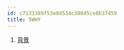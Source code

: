 ```yaml
---
id: c7133389f53e8d534c388d5ce8b37459
title: 5WHY
---
```


1. [背景](https://zhuanlan.zhihu.com/p/24357770)
